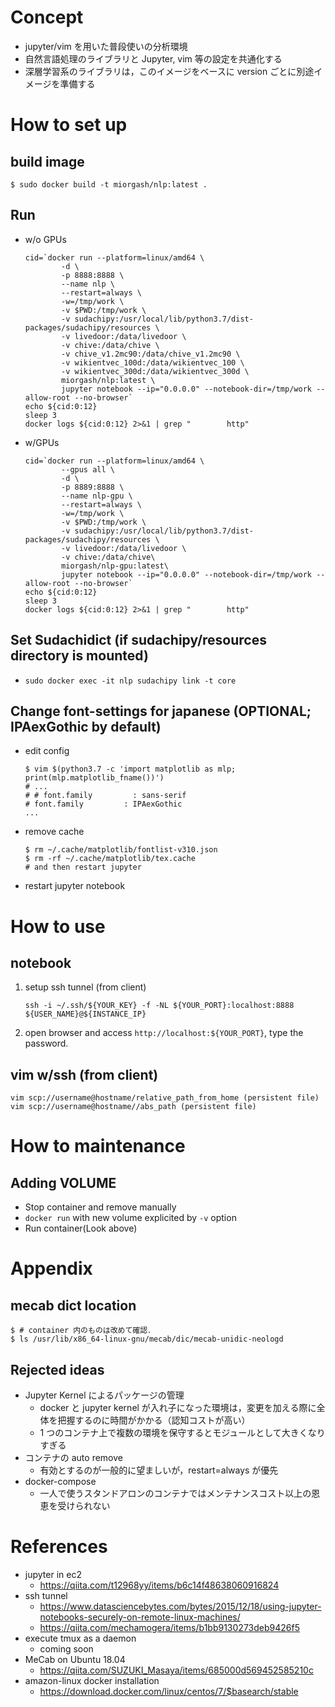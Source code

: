 # Concept

- jupyter/vim を用いた普段使いの分析環境
- 自然言語処理のライブラリと Jupyter, vim 等の設定を共通化する
- 深層学習系のライブラリは，このイメージをベースに version ごとに別途イメージを準備する

# How to set up

## build image

```
$ sudo docker build -t miorgash/nlp:latest .
```

## Run

- w/o GPUs

    ```
    cid=`docker run --platform=linux/amd64 \
            -d \
            -p 8888:8888 \
            --name nlp \
            --restart=always \
            -w=/tmp/work \
            -v $PWD:/tmp/work \
            -v sudachipy:/usr/local/lib/python3.7/dist-packages/sudachipy/resources \
            -v livedoor:/data/livedoor \
            -v chive:/data/chive \
            -v chive_v1.2mc90:/data/chive_v1.2mc90 \
            -v wikientvec_100d:/data/wikientvec_100 \
            -v wikientvec_300d:/data/wikientvec_300d \
            miorgash/nlp:latest \
            jupyter notebook --ip="0.0.0.0" --notebook-dir=/tmp/work --allow-root --no-browser`
    echo ${cid:0:12}
    sleep 3
    docker logs ${cid:0:12} 2>&1 | grep "        http"
    ```

- w/GPUs

    ```
    cid=`docker run --platform=linux/amd64 \
            --gpus all \
            -d \
            -p 8889:8888 \
            --name nlp-gpu \
            --restart=always \
            -w=/tmp/work \
            -v $PWD:/tmp/work \
            -v sudachipy:/usr/local/lib/python3.7/dist-packages/sudachipy/resources \
            -v livedoor:/data/livedoor \
            -v chive:/data/chive\
            miorgash/nlp-gpu:latest\
            jupyter notebook --ip="0.0.0.0" --notebook-dir=/tmp/work --allow-root --no-browser`
    echo ${cid:0:12}
    sleep 3
    docker logs ${cid:0:12} 2>&1 | grep "        http"
    ```

## Set Sudachidict (if sudachipy/resources directory is mounted)

- `sudo docker exec -it nlp sudachipy link -t core`

## Change font-settings for japanese (OPTIONAL; IPAexGothic by default)

- edit config

    ```
    $ vim $(python3.7 -c 'import matplotlib as mlp; print(mlp.matplotlib_fname())')
    # ...
    # # font.family         : sans-serif
    # font.family         : IPAexGothic
    ...
    ```

- remove cache

    ```
    $ rm ~/.cache/matplotlib/fontlist-v310.json
    $ rm -rf ~/.cache/matplotlib/tex.cache
    # and then restart jupyter
    ```

- restart jupyter notebook

# How to use
## notebook

1. setup ssh tunnel (from client)

    ```console
    ssh -i ~/.ssh/${YOUR_KEY} -f -NL ${YOUR_PORT}:localhost:8888 ${USER_NAME}@${INSTANCE_IP}
    ```

1. open browser and access `http://localhost:${YOUR_PORT}`, type the password.

## vim w/ssh (from client)

```
vim scp://username@hostname/relative_path_from_home (persistent file)
vim scp://username@hostname//abs_path (persistent file)
```

# How to maintenance
## Adding VOLUME

- Stop container and remove manually
- `docker run` with new volume explicited by `-v` option
- Run container(Look above)

# Appendix
## mecab dict location
```
$ # container 内のものは改めて確認．
$ ls /usr/lib/x86_64-linux-gnu/mecab/dic/mecab-unidic-neologd
```

## Rejected ideas

- Jupyter Kernel によるパッケージの管理
  - docker と jupyter kernel が入れ子になった環境は，変更を加える際に全体を把握するのに時間がかかる（認知コストが高い）
  - 1 つのコンテナ上で複数の環境を保守するとモジュールとして大きくなりすぎる
- コンテナの auto remove
  - 有効とするのが一般的に望ましいが，restart=always が優先
- docker-compose
  - 一人で使うスタンドアロンのコンテナではメンテナンスコスト以上の恩恵を受けられない

# References

- jupyter in ec2
  - https://qiita.com/t12968yy/items/b6c14f48638060916824
- ssh tunnel
  - https://www.datasciencebytes.com/bytes/2015/12/18/using-jupyter-notebooks-securely-on-remote-linux-machines/
  - https://qiita.com/mechamogera/items/b1bb9130273deb9426f5
- execute tmux as a daemon
  - coming soon
- MeCab on Ubuntu 18.04
  - https://qiita.com/SUZUKI_Masaya/items/685000d569452585210c
- amazon-linux docker installation
  - https://download.docker.com/linux/centos/7/$basearch/stable
